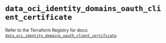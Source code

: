 # `data_oci_identity_domains_oauth_client_certificate`

Refer to the Terraform Registry for docs: [`data_oci_identity_domains_oauth_client_certificate`](https://registry.terraform.io/providers/oracle/oci/7.19.0/docs/data-sources/identity_domains_oauth_client_certificate).
